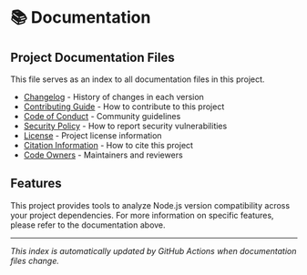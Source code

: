 # 📚 Documentation

## Project Documentation Files

This file serves as an index to all documentation files in this project.

- [Changelog](.github/CHANGELOG.md) - History of changes in each version
- [Contributing Guide](.github/CONTRIBUTING.md) - How to contribute to this project
- [Code of Conduct](.github/CODE_OF_CONDUCT.md) - Community guidelines
- [Security Policy](.github/SECUTIRY.md) - How to report security vulnerabilities
- [License](.github/LICENSE.md) - Project license information
- [Citation Information](.github/CITATION.md) - How to cite this project
- [Code Owners](.github/CODEOWNERS.md) - Maintainers and reviewers

## Features

This project provides tools to analyze Node.js version compatibility across your project dependencies. For more information on specific features, please refer to the documentation above.

---

*This index is automatically updated by GitHub Actions when documentation files change.*
